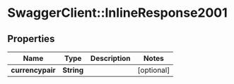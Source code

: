 # SwaggerClient::InlineResponse2001

## Properties
Name | Type | Description | Notes
------------ | ------------- | ------------- | -------------
**currencypair** | **String** |  | [optional] 


